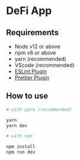 # DeFi App

## Requirements

-   Node v12 or above
-   npm v6 or above
-   yarn (recommended)
-   VScode (recommended)
-   [ESLint Plugin](https://marketplace.visualstudio.com/items?itemName=dbaeumer.vscode-eslint)
-   [Prettier Plugin](https://marketplace.visualstudio.com/items?itemName=esbenp.prettier-vscode)

## How to use

```bash
# with yarn (recommended)

yarn
yarn dev

# with npm

npm install
npm run dev
```
